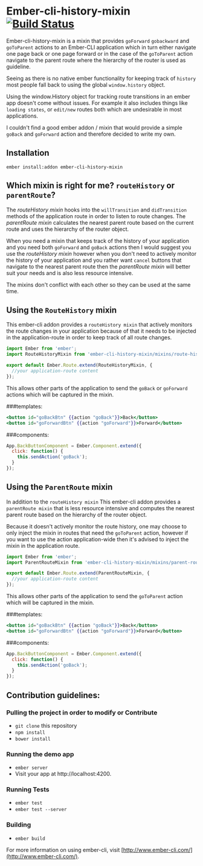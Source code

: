 # Ember-cli-history-mixin [![Build Status](https://travis-ci.org/alexanderjeurissen/ember-cli-history-mixin.svg)](https://travis-ci.org/alexanderjeurissen/ember-cli-history-mixin)

Ember-cli-history-mixin is a mixin that provides `goForward` `gobackward` and
`goToParent` actions to an Ember-CLI application which in turn either navigate
one page back or one page forward or in the case of the `goToParent` action
navigate to the parent route where the hierarchy of the router is used as
guideline.

Seeing as there is no native ember functionality for keeping track of `history`
most people fall back to using the global `window.history` object.

Using the window.History object for tracking route transitions in an ember app
doesn't come without issues. For example it also includes things
like `loading states`, or `edit/new` routes both which are undesirable in most
applications.

I couldn't find a good ember addon / mixin that would provide a simple `goBack`
and `goForward` action and therefore decided to write my own.


## Installation

`ember install:addon ember-cli-history-mixin`

## Which mixin is right for me? `routeHistory` or `parentRoute`?
The *routeHistory mixin* hooks into the `willTransition` and `didTransition`
methods of the application route in order to listen to route changes. The
*parentRoute mixin* calculates the nearest parent route based on the current
route and uses the hierarchy of the router object.

When you need a mixin that keeps track of the history of your application and
you need both `goForward` and `goBack` actions then I would suggest you use the
*routeHistory mixin* however when you don't need to actively monitor the history
of your application and you rather want `cancel` buttons that navigate to the
nearest parent route then the *parentRoute mixin* will better suit your needs
and is also less resource intensive.

The mixins don't conflict with each other so they can be used at the same time.

## Using the `RouteHistory` mixin
This ember-cli addon provides a `routeHistory mixin` that actively monitors the
route changes in your application because of that it needs to be injected in the
application-route in order to keep track of all route changes.

```javascript
import Ember from 'ember';
import RouteHistoryMixin from 'ember-cli-history-mixin/mixins/route-history';

export default Ember.Route.extend(RouteHistoryMixin, {
  //your application-route content
});
```

This allows other parts of the application to send the `goBack` or `goForward`
actions which will be captured in the mixin.

###templates:

```handlebars
<button id="goBackBtn" {{action "goBack"}}>Back</button>
<button id="goForwardBtn" {{action "goForward"}}>Forward</button>
```

###components:

```javascript
App.BackButtonComponent = Ember.Component.extend({
  click: function() {
    this.sendAction('goBack');
  }
});
```

## Using the `ParentRoute` mixin
In addition to the `routeHistory mixin` This ember-cli addon provides a
`parentRoute mixin` that is less resource intensive and computes the nearest
parent route based on the hierarchy of the router object.

Because it doesn't actively monitor the route history, one may choose to only
inject the mixin in routes that need the `goToParent` action, however if you
want to use the action application-wide then it's advised to inject the mixin in
the application route.

```javascript
import Ember from 'ember';
import ParentRouteMixin from 'ember-cli-history-mixin/mixins/parent-route';

export default Ember.Route.extend(ParentRouteMixin, {
  //your application-route content
});
```

This allows other parts of the application to send the `goToParent` action
which will be captured in the mixin.

###templates:

```handlebars
<button id="goBackBtn" {{action "goBack"}}>Back</button>
<button id="goForwardBtn" {{action "goForward"}}>Forward</button>
```

###components:

```javascript
App.BackButtonComponent = Ember.Component.extend({
  click: function() {
    this.sendAction('goBack');
  }
});
```

## Contribution guidelines:

### Pulling the project in order to modify or Contribute

* `git clone` this repository
* `npm install`
* `bower install`

### Running the demo app

* `ember server`
* Visit your app at http://localhost:4200.

### Running Tests

* `ember test`
* `ember test --server`

### Building

* `ember build`

For more information on using ember-cli, visit [http://www.ember-cli.com/](http://www.ember-cli.com/).
